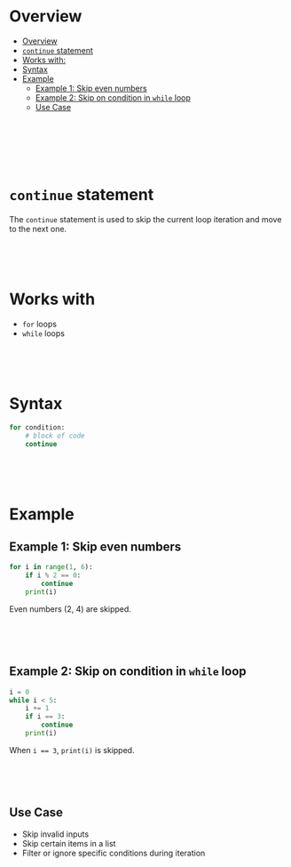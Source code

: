 # Overview

- [Overview](#overview)
- [`continue` statement](#continue-statement)
- [Works with:](#works-with)
- [Syntax](#syntax)
- [Example](#example)
  - [Example 1: Skip even numbers](#example-1-skip-even-numbers)
  - [Example 2: Skip on condition in `while` loop](#example-2-skip-on-condition-in-while-loop)
  - [Use Case](#use-case)

&nbsp;

&nbsp;

&nbsp;

# `continue` statement

The `continue` statement is used to skip the current loop iteration and move to the next one.

&nbsp;

&nbsp;

# Works with

- `for` loops
- `while` loops

&nbsp;

&nbsp;

# Syntax

```py
for condition:
    # block of code
    continue
```

&nbsp;

&nbsp;

# Example

## Example 1: Skip even numbers

```python
for i in range(1, 6):
    if i % 2 == 0:
        continue
    print(i)
```

Even numbers (2, 4) are skipped.

&nbsp;

&nbsp;

## Example 2: Skip on condition in `while` loop

```python
i = 0
while i < 5:
    i += 1
    if i == 3:
        continue
    print(i)
```

When `i == 3`, `print(i)` is skipped.

&nbsp;

&nbsp;

## Use Case

- Skip invalid inputs
- Skip certain items in a list
- Filter or ignore specific conditions during iteration
